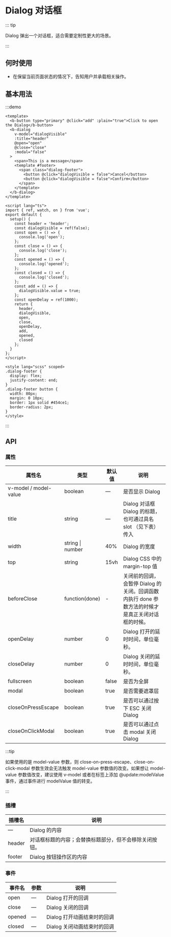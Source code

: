 # Dialog 对话框

::: tip

Dialog 弹出一个对话框，适合需要定制性更大的场景。

:::

## 何时使用

- 在保留当前页面状态的情况下，告知用户并承载相关操作。

## 基本用法

:::demo

```vue
<template>
  <b-button type="primary" @click="add" :plain="true">Click to open the Dialog</b-button>
  <b-dialog
    v-model="dialogVisible"
    :title="header"
    @open="open"
    @close="close"
    :modal="false"
  >
    <span>This is a message</span>
    <template #footer>
      <span class="dialog-footer">
        <button @click="dialogVisible = false">Cancel</button>
        <button @click="dialogVisible = false">Confirm</button>
      </span>
    </template>
  </b-dialog>
</template>

<script lang="ts">
import { ref, watch, on } from 'vue';
export default {
  setup() {
    const header = 'header';
    const dialogVisible = ref(false);
    const open = () => {
      console.log('open');
    };
    const close = () => {
      console.log('close');
    };
    const opened = () => {
      console.log('opened');
    };
    const closed = () => {
      console.log('closed');
    };
    const add = () => {
      dialogVisible.value = true;
    };
    const openDelay = ref(1000);
    return {
      header,
      dialogVisible,
      open,
      close,
      openDelay,
      add,
      opened,
      closed
    };
  }
};
</script>

<style lang="scss" scoped>
.dialog-footer {
  display: flex;
  justify-content: end;
}
.dialog-footer button {
  width: 80px;
  margin: 0 10px;
  border: 1px solid #454ce1;
  border-radius: 2px;
}
</style>
```

:::

## API

### 属性

| 属性名                | 类型             | 默认值 | 说明                                                                                             |
| --------------------- | ---------------- | ------ | ------------------------------------------------------------------------------------------------ |
| v-model / model-value | boolean          | —      | 是否显示 Dialog                                                                                  |
| title                 | string           | —      | Dialog 对话框 Dialog 的标题， 也可通过具名 slot （见下表）传入                                   |
| width                 | string \| number | 40%    | Dialog 的宽度                                                                                    |
| top                   | string           | 15vh   | Dialog CSS 中的 margin-top 值                                                                    |
| beforeClose           | function(done)   | -      | 关闭前的回调，会暂停 Dialog 的关闭。回调函数内执行 done 参数方法的时候才是真正关闭对话框的时候。 |
| openDelay             | number           | 0      | Dialog 打开的延时时间，单位毫秒。                                                                |
| closeDelay            | number           | 0      | Dialog 关闭的延时时间，单位毫秒。                                                                |
| fullscreen            | boolean          | false  | 是否为全屏                                                                                       |
| modal                 | boolean          | true   | 是否需要遮罩层                                                                                   |
| closeOnPressEscape    | boolean          | true   | 是否可以通过按下 ESC 关闭 Dialog                                                                 |
| closeOnClickModal     | boolean          | true   | 是否可以通过点击 modal 关闭 Dialog                                                               |

:::tip

如果使用的是 model-value 参数，则 close-on-press-escape、close-on-click-modal 参数生效会无法触发 model-value 参数值的改变。如果想让 model-value 参数值改变，建议使用 v-model 或者在标签上添加 @update:modelValue 事件，通过事件进行 modelValue 值的转变。

:::

### 插槽

| 插槽名 | 说明                                                   |
| ------ | ------------------------------------------------------ |
| —      | Dialog 的内容                                          |
| header | 对话框标题的内容；会替换标题部分，但不会移除关闭按钮。 |
| footer | Dialog 按钮操作区的内容                                |

### 事件

| 事件名 | 参数 | 说明                        |
| ------ | ---- | --------------------------- |
| open   | —    | Dialog 打开的回调           |
| close  | —    | Dialog 关闭的回调           |
| opened | —    | Dialog 打开动画结束时的回调 |
| closed | —    | Dialog 关闭动画结束时的回调 |

